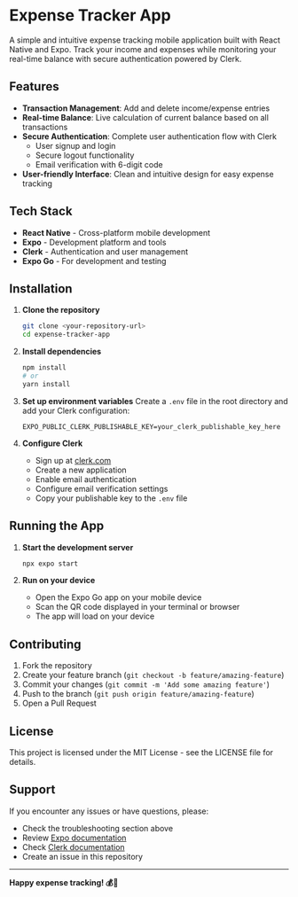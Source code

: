 # Expense Tracker App

A simple and intuitive expense tracking mobile application built with React Native and Expo. Track your income and expenses while monitoring your real-time balance with secure authentication powered by Clerk.

## Features

- **Transaction Management**: Add and delete income/expense entries
- **Real-time Balance**: Live calculation of current balance based on all transactions
- **Secure Authentication**: Complete user authentication flow with Clerk
  - User signup and login
  - Secure logout functionality
  - Email verification with 6-digit code
- **User-friendly Interface**: Clean and intuitive design for easy expense tracking

## Tech Stack

- **React Native** - Cross-platform mobile development
- **Expo** - Development platform and tools
- **Clerk** - Authentication and user management
- **Expo Go** - For development and testing

## Installation

1. **Clone the repository**

   ```bash
   git clone <your-repository-url>
   cd expense-tracker-app
   ```

2. **Install dependencies**

   ```bash
   npm install
   # or
   yarn install
   ```

3. **Set up environment variables**
   Create a `.env` file in the root directory and add your Clerk configuration:

   ```env
   EXPO_PUBLIC_CLERK_PUBLISHABLE_KEY=your_clerk_publishable_key_here
   ```

4. **Configure Clerk**
   - Sign up at [clerk.com](https://clerk.com)
   - Create a new application
   - Enable email authentication
   - Configure email verification settings
   - Copy your publishable key to the `.env` file

## Running the App

1. **Start the development server**

   ```bash
   npx expo start
   ```

2. **Run on your device**
   - Open the Expo Go app on your mobile device
   - Scan the QR code displayed in your terminal or browser
   - The app will load on your device

## Contributing

1. Fork the repository
2. Create your feature branch (`git checkout -b feature/amazing-feature`)
3. Commit your changes (`git commit -m 'Add some amazing feature'`)
4. Push to the branch (`git push origin feature/amazing-feature`)
5. Open a Pull Request

## License

This project is licensed under the MIT License - see the LICENSE file for details.

## Support

If you encounter any issues or have questions, please:

- Check the troubleshooting section above
- Review [Expo documentation](https://docs.expo.dev/)
- Check [Clerk documentation](https://clerk.com/docs)
- Create an issue in this repository

---

**Happy expense tracking! 💰📱**
